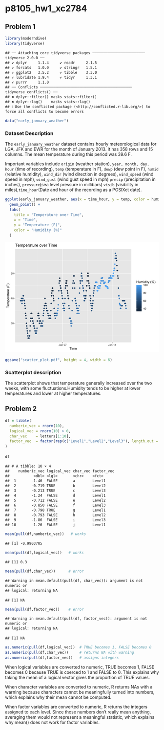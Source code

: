 p8105_hw1_xc2784
================

## Problem 1

``` r
library(moderndive)
library(tidyverse)
```

    ## ── Attaching core tidyverse packages ──────────────────────── tidyverse 2.0.0 ──
    ## ✔ dplyr     1.1.4     ✔ readr     2.1.5
    ## ✔ forcats   1.0.0     ✔ stringr   1.5.1
    ## ✔ ggplot2   3.5.2     ✔ tibble    3.3.0
    ## ✔ lubridate 1.9.4     ✔ tidyr     1.3.1
    ## ✔ purrr     1.1.0     
    ## ── Conflicts ────────────────────────────────────────── tidyverse_conflicts() ──
    ## ✖ dplyr::filter() masks stats::filter()
    ## ✖ dplyr::lag()    masks stats::lag()
    ## ℹ Use the conflicted package (<http://conflicted.r-lib.org/>) to force all conflicts to become errors

``` r
data("early_january_weather")
```

### Dataset Description

The `early_january_weather` dataset contains hourly meteorological data
for LGA, JFK and EWR for the month of January 2013. It has 358 rows and
15 columns. The mean temperature during this period was 39.6 F.

Important variables include `origin` (weather station),
`year, month, day, hour` (time of recording), `temp` (temperature in F),
`dewp` (dew point in F), `humid` (relative humidity), `wind_dir` (wind
direction in degrees), `wind_speed` (wind speed in mph), `wind_gust`
(wind gust speed in mph) `precip` (precipitation in inches),
`pressure`(sea level pressure in millibars) `visib` (visibility in
miles),`time_hour`(Date and hour of the recording as a POSIXct date).

``` r
ggplot(early_january_weather, aes(x = time_hour, y = temp, color = humid)) +
  geom_point() +
  labs(
    title = "Temperature over Time",
    x = "Time",
    y = "Temperature (F)",
    color = "Humidity (%)"
  ) 
```

![](p8105_hw1_xc2784_files/figure-gfm/scatter-1.png)<!-- -->

``` r
ggsave("scatter_plot.pdf", height = 4, width = 6)
```

### Scatterplot description

The scatterplot shows that temperature generally increased over the two
weeks, with some fluctuations.Humidity tends to be higher at lower
temperatures and lower at higher temperatures.

## Problem 2

``` r
df = tibble(
  numberic_vec = rnorm(10),
  logical_vec = rnorm(10) > 0,
  char_vec    = letters[1:10], 
  factor_vec  = factor(rep(c("Level1","Level2","Level3"), length.out = 10)) 
)

df
```

    ## # A tibble: 10 × 4
    ##    numberic_vec logical_vec char_vec factor_vec
    ##           <dbl> <lgl>       <chr>    <fct>     
    ##  1       -1.46  FALSE       a        Level1    
    ##  2       -0.719 TRUE        b        Level2    
    ##  3       -0.213 TRUE        c        Level3    
    ##  4       -1.24  FALSE       d        Level1    
    ##  5       -0.712 FALSE       e        Level2    
    ##  6       -0.850 FALSE       f        Level3    
    ##  7       -0.798 TRUE        g        Level1    
    ##  8       -0.793 FALSE       h        Level2    
    ##  9       -1.86  FALSE       i        Level3    
    ## 10       -1.26  FALSE       j        Level1

``` r
mean(pull(df,numberic_vec))   # works
```

    ## [1] -0.9903705

``` r
mean(pull(df,logical_vec))   # works
```

    ## [1] 0.3

``` r
mean(pull(df,char_vec))      # error
```

    ## Warning in mean.default(pull(df, char_vec)): argument is not numeric or
    ## logical: returning NA

    ## [1] NA

``` r
mean(pull(df,factor_vec))    # error
```

    ## Warning in mean.default(pull(df, factor_vec)): argument is not numeric or
    ## logical: returning NA

    ## [1] NA

``` r
as.numeric(pull(df,logical_vec))  # TRUE becomes 1, FALSE becomes 0
as.numeric(pull(df,char_vec))     # returns NA with warning
as.numeric(pull(df,factor_vec))   # assigns integers
```

When logical variables are converted to numeric, TRUE becomes 1, FALSE
becomes 0 because TRUE is coerced to 1 and FALSE to 0. This explains why
taking the mean of a logical vector gives the proportion of TRUE values.

When character variables are converted to numeric, R returns NAs with a
warning because characters cannot be meaningfully turned into numbers,
which explains why their mean cannot be computed.

When factor variables are converted to numeric, R returns the integers
assigned to each level. Since those numbers don’t really mean anything,
averaging them would not represent a meaningful statistic, which
explains why mean() does not work for factor variables.
